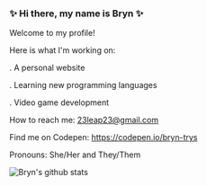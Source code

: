 ### ✨ Hi there, my name is Bryn ✨

Welcome to my profile!

Here is what I'm working on:

. A personal website

. Learning new programming languages

. Video game development

How to reach me: 23leap23@gmail.com

Find me on Codepen: https://codepen.io/bryn-trys

Pronouns: She/Her and They/Them




![Bryn's github stats](https://github-readme-stats.vercel.app/api?username=bryn-trys&show_icons=true&theme=merko)


